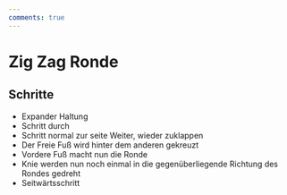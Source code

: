 ```yaml
---
comments: true
---
```

# Zig Zag Ronde

## Schritte

- Expander Haltung
- Schritt durch
- Schritt normal zur seite Weiter, wieder zuklappen
- Der Freie Fuß wird hinter dem anderen gekreuzt
- Vordere Fuß macht nun die Ronde
- Knie werden nun noch einmal in die gegenüberliegende Richtung des Rondes gedreht
- Seitwärtsschritt
